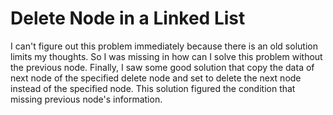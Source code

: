 #   Delete Node in a Linked List
I can't figure out this problem immediately because there is an old solution limits my thoughts.
So I was missing in how can I solve this problem without the previous node. Finally, I saw some good solution that copy
the data of next node of the specified delete node and set to delete the next node instead of the specified node.
This solution figured the condition that missing previous node's information.